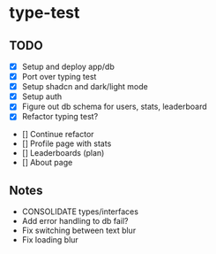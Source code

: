 # type-test

## TODO
- [x] Setup and deploy app/db
- [x] Port over typing test
- [x] Setup shadcn and dark/light mode
- [x] Setup auth
- [x] Figure out db schema for users, stats, leaderboard
- [x] Refactor typing test?
- [] Continue refactor
- [] Profile page with stats
- [] Leaderboards (plan)
- [] About page

## Notes
- CONSOLIDATE types/interfaces
- Add error handling to db fail?
- Fix switching between text blur
- Fix loading blur
